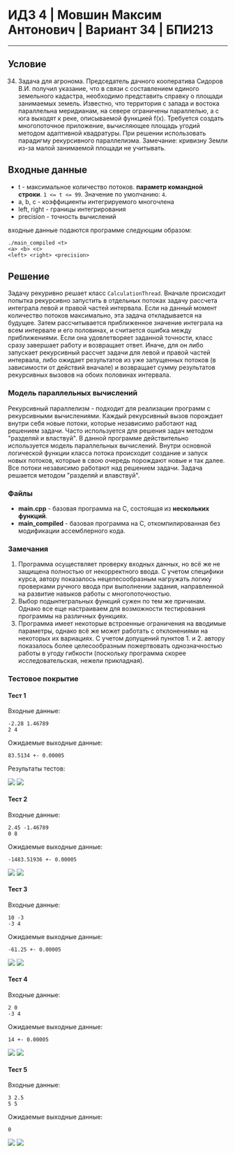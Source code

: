 # ИДЗ 4 | Мовшин Максим Антонович | Вариант 34 | БПИ213
****
## Условие
34. Задача для агронома. Председатель дачного кооператива Сидоров В.И.
получил указание, что в связи с составлением единого земельного кадастра,
необходимо представить справку о площади занимаемых земель. Известно,
что территория с запада и востока параллельна меридианам, на севере ограничены параллелью, а с юга выходят к реке, описываемой функцией f(x).
Требуется создать многопоточное приложение, вычисляющее площадь
угодий методом адаптивной квадратуры. При решении использовать парадигму рекурсивного параллелизма. Замечание: кривизну Земли из-за малой
занимаемой площади не учитывать.
## Входные данные
- t - максимальное количество потоков. **параметр командной строки**. `1 <= t <= 99`. Значение по умолчанию: `4`.
- a, b, c - коэффициенты интегрируемого многочлена
- left, right - границы интегрирования
- precision - точность вычислений

входные данные подаются программе следующим образом:
```
./main_compiled <t>
<a> <b> <c>
<left> <right> <precision>
```
## Решение
Задачу рекуривно решает класс `CalculationThread`. Вначале происходит попытка рекурсивно запустить в отдельных потоках задачу рассчета интеграла левой и правой частей интервала. Если на данный момент количество потоков максимально, эта задача откладывается на будущее. Затем рассчитывается приближенное значение интеграла на всем интервале и его половинах, и считается ошибка между приближениями. Если она удовлетворяет заданной точности, класс сразу завершает работу и возвращает ответ. Иначе, для он либо запускает рекурсивный рассчет задачи для левой и правой частей интервала, либо ожидает результатов из уже запущенных потоков (в зависимости от действий вначале) и возвращает сумму результатов рекурсивных вызовов на обоих половинах интервала.
### Модель параллельных вычислений
Рекурсивный параллелизм - подходит для реализации программ с рекурсивными вычислениями. Каждый рекурсивный вызов порождает внутри себя новые потоки, которые независимо работают над решением задачи. Часто используется для решения задач методом "разделяй и властвуй". В данной программе действительно используется модель параллельных вычислений. Внутри основной логической функции класса потока происходит создание и запуск новых потоков, которые в свою очередь порождают новые и так далее. Все потоки независимо работают над решением задачи. Задача решается методом "разделяй и влавствуй".
### Файлы
- **main.cpp** - базовая программа на С, состоящая из **нескольких функций**.
- **main_compiled** - базовая программа на C, откомпилированная без модификации ассемблерного кода.
### Замечания
1. Программа осуществляет проверку входных данных, но всё же не защищена полностью от некорректного ввода. С учетом специфики курса, автору показалось нецелесообразным нагружать логику проверками ручного ввода при выполнении задания, направленной на развитие навыков работы с многопоточностью.
2. Выбор подынтегральных функций сужен по тем же причинам. Однако все еще настраиваем для возможности тестирования программы на различных функциях.
3. Программа имеет некоторые встроенные ограничения на вводимые параметры, однако всё же может работать с отклонениями на некоторых их вариациях. С учетом допущений пунктов 1. и 2. автору показалось более целесообразным пожертвовать однозначностью работы в угоду гибкости (поскольку программа скорее исследовательская, нежели прикладная).
### Тестовое покрытие
#### Тест 1
Входные данные:
```
-2.28 1.46789
2 4
```
Ожидаемые выходные данные:
```
83.5134 +- 0.00005
```
Результаты тестов:

![](/screenshots/test_one_main.png)
![](/screenshots/test_one_assembler.png)
#### Тест 2
Входные данные:
```
2.45 -1.46789
0 8
```
Ожидаемые выходные данные:
```
-1483.51936 +- 0.00005
```
![](/screenshots/test_two_main.png)
![](/screenshots/test_two_assembler.png)
#### Тест 3
Входные данные:
```
10 -3
-3 4
```
Ожидаемые выходные данные:
```
-61.25 +- 0.00005
```
![](/screenshots/test_three_main.png)
![](/screenshots/test_three_assembler.png)
#### Тест 4
Входные данные:
```
2 0
-3 4
```
Ожидаемые выходные данные:
```
14 +- 0.00005
```
![](/screenshots/test_four_main.png)
![](/screenshots/test_four_assembler.png)
#### Тест 5
Входные данные:
```
3 2.5
5 5
```
Ожидаемые выходные данные:
```
0
```
![](/screenshots/test_five_main.png)
![](/screenshots/test_five_assembler.png)
